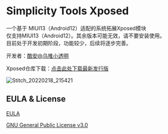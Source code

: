 # Simplicity Tools Xposed
一个基于 MIUI13（Android12）适配的系统拓展Xposed模块  
仅支持MIUI13（Android12）。其余版本可能无效，请不要安装使用。  
目前处于开发初期阶段，功能较少，后续将逐步完善。

开发者：[酷安@乌堆小透明](http://www.coolapk.com/u/883441)  

Xposed仓库下载：[点击此处下载最新发行版](https://github.com/Xposed-Modules-Repo/com.lt2333.simplicitytools/releases)  

![Stitch_20220218_215421](https://user-images.githubusercontent.com/32336368/154705959-253ff656-85a9-459f-8525-d3dfcd481f39.png)  

## EULA & License

[EULA](doc/EULA.md)

[GNU General Public License v3.0](LICENSE)
